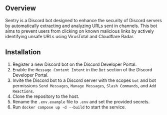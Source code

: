 ## Overview
Sentry is a Discord bot designed to enhance the security of Discord servers by 
automatically extracting and analyzing URLs sent in channels. This bot aims to 
prevent users from clicking on known malicious links by actively identifying 
unsafe URLs using VirusTotal and Cloudflare Radar.


## Installation
1. Register a new Discord bot on the Discord Developer Portal.
2. Enable the `Message Content Intent` in the `Bot` section of the Discord Developer Portal.
3. Invite the Discord bot to a Discord server with the scopes `bot` and bot permissions `Send Messages`, `Manage Messages`, `Slash Commands`, and `Add Reactions`. 
4. Clone the repository to the host.
5. Rename the `.env.example` file to `.env` and set the provided secrets.
6. Run `docker compose up -d --build` to start the service. 